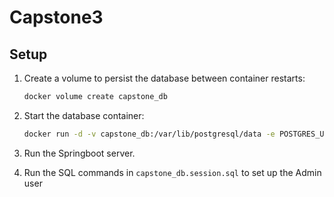 # Capstone3

## Setup

1. Create a volume to persist the database between container restarts:

   ```bash
   docker volume create capstone_db
   ```

2. Start the database container:

   ```bash
   docker run -d -v capstone_db:/var/lib/postgresql/data -e POSTGRES_USER=capstone -e POSTGRES_PASSWORD=password -e POSTGRES_DB=capstone -p 5432:5432 --name capstone_db postgres

3. Run the Springboot server.

4. Run the SQL commands in `capstone_db.session.sql` to set up the Admin user
